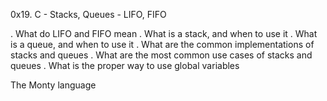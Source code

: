 0x19. C - Stacks, Queues - LIFO, FIFO

. What do LIFO and FIFO mean
. What is a stack, and when to use it
. What is a queue, and when to use it
. What are the common implementations of stacks and queues
. What are the most common use cases of stacks and queues
. What is the proper way to use global variables

The Monty language

